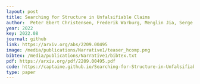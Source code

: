 ```yaml
--- 
layout: post
title: Searching for Structure in Unfalsifiable Claims
author:  Peter Ebert Christensen, Frederik Warburg, Menglin Jia, Serge Belongie
year: 2022
key: 2022.08
journal: github
link: https://arxiv.org/abs/2209.00495
image: /media/publications/Narrative1/teaser_hcomp.png
bibtex: /media/publications/Narrative1/bibtex.txt
pdf: https://arxiv.org/pdf/2209.00495.pdf
code: https://captaine.github.io/Searching-for-Structure-in-Unfalsifiable-Claims/
type: paper
---
```

